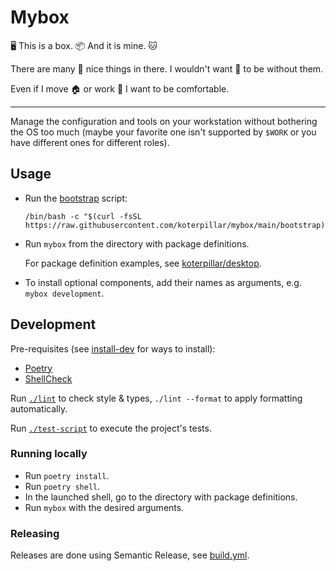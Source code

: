 # Mybox

🖥️ This is a box. 📦 And it is mine. 🐱

There are many 🍱 nice things in there. I wouldn't want 🧰 to be without them.

Even if I move 🏠 or work 🏢 I want to be comfortable.

---

Manage the configuration and tools on your workstation without bothering the OS
too much (maybe your favorite one isn't supported by `$WORK` or you have
different ones for different roles).

## Usage

* Run the [bootstrap](bootstrap) script:

  ```shell
  /bin/bash -c "$(curl -fsSL https://raw.githubusercontent.com/koterpillar/mybox/main/bootstrap)"
  ```

* Run `mybox` from the directory with package definitions.

  For package definition examples, see
  [koterpillar/desktop](https://github.com/koterpillar/desktop/).

* To install optional components, add their names as arguments, e.g.
  `mybox development`.

## Development

Pre-requisites (see [install-dev](install-dev) for ways to install):

* [Poetry](https://python-poetry.org/)
* [ShellCheck](https://www.shellcheck.net/)

Run [`./lint`](lint) to check style & types, `./lint --format` to apply
formatting automatically.

Run [`./test-script`](test-script) to execute the project's tests.

### Running locally

* Run `poetry install`.
* Run `poetry shell`.
* In the launched shell, go to the directory with package definitions.
* Run `mybox` with the desired arguments.

### Releasing

Releases are done using Semantic Release, see [build.yml](.github/workflows/build.yml).
